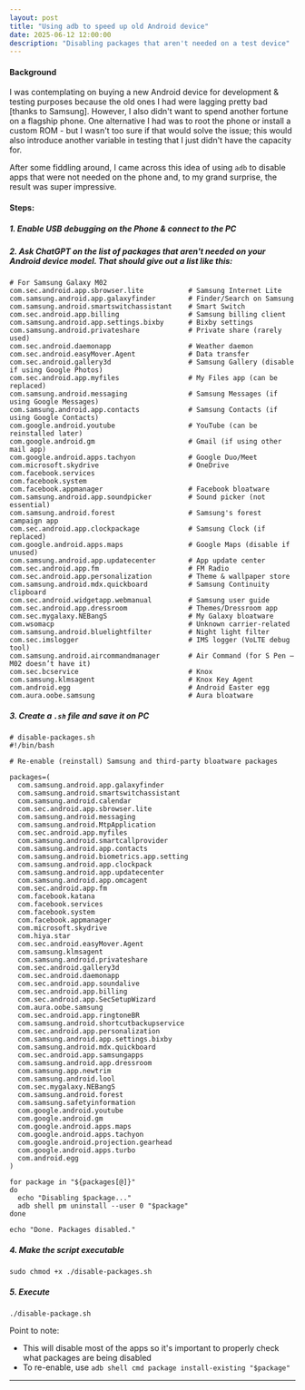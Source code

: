 ```yaml
---
layout: post
title: "Using adb to speed up old Android device"
date: 2025-06-12 12:00:00
description: "Disabling packages that aren't needed on a test device"
---
```


#### Background

I was contemplating on buying a new Android device for development & testing purposes because the old ones I had were lagging pretty bad [thanks to Samsung]. However, I also didn't want to spend another fortune on a flagship phone. One alternative I had was to root the phone or install a custom ROM - but I wasn't too sure if that would solve the issue; this would also introduce another variable in testing that I just didn't have the capacity for.

After some fiddling around, I came across this idea of using `adb` to disable apps that were not needed on the phone and, to my grand surprise, the result was super impressive.

#### Steps:

##### 1. Enable USB debugging on the Phone & connect to the PC
##### 2. Ask ChatGPT on the list of packages that aren't needed on your Android device model. That should give out a list like this:
```
# For Samsung Galaxy M02
com.sec.android.app.sbrowser.lite           # Samsung Internet Lite
com.samsung.android.app.galaxyfinder        # Finder/Search on Samsung
com.samsung.android.smartswitchassistant    # Smart Switch
com.sec.android.app.billing                 # Samsung billing client
com.samsung.android.app.settings.bixby      # Bixby settings
com.samsung.android.privateshare            # Private share (rarely used)
com.sec.android.daemonapp                   # Weather daemon
com.sec.android.easyMover.Agent             # Data transfer
com.sec.android.gallery3d                   # Samsung Gallery (disable if using Google Photos)
com.sec.android.app.myfiles                 # My Files app (can be replaced)
com.samsung.android.messaging               # Samsung Messages (if using Google Messages)
com.samsung.android.app.contacts            # Samsung Contacts (if using Google Contacts)
com.google.android.youtube                  # YouTube (can be reinstalled later)
com.google.android.gm                       # Gmail (if using other mail app)
com.google.android.apps.tachyon             # Google Duo/Meet
com.microsoft.skydrive                      # OneDrive
com.facebook.services
com.facebook.system
com.facebook.appmanager                     # Facebook bloatware
com.samsung.android.app.soundpicker         # Sound picker (not essential)
com.samsung.android.forest                  # Samsung's forest campaign app
com.sec.android.app.clockpackage            # Samsung Clock (if replaced)
com.google.android.apps.maps                # Google Maps (disable if unused)
com.samsung.android.app.updatecenter        # App update center
com.sec.android.app.fm                      # FM Radio
com.sec.android.app.personalization         # Theme & wallpaper store
com.samsung.android.mdx.quickboard          # Samsung Continuity clipboard
com.sec.android.widgetapp.webmanual         # Samsung user guide
com.sec.android.app.dressroom               # Themes/Dressroom app
com.sec.mygalaxy.NEBangS                    # My Galaxy bloatware
com.wsomacp                                 # Unknown carrier-related
com.samsung.android.bluelightfilter         # Night light filter
com.sec.imslogger                           # IMS logger (VoLTE debug tool)
com.samsung.android.aircommandmanager       # Air Command (for S Pen — M02 doesn’t have it)
com.sec.bcservice                           # Knox
com.samsung.klmsagent                       # Knox Key Agent
com.android.egg                             # Android Easter egg
com.aura.oobe.samsung                       # Aura bloatware
```

##### 3. Create a `.sh` file and save it on PC

```
# disable-packages.sh
#!/bin/bash

# Re-enable (reinstall) Samsung and third-party bloatware packages

packages=(
  com.samsung.android.app.galaxyfinder
  com.samsung.android.smartswitchassistant
  com.samsung.android.calendar
  com.sec.android.app.sbrowser.lite
  com.samsung.android.messaging
  com.samsung.android.MtpApplication
  com.sec.android.app.myfiles
  com.samsung.android.smartcallprovider
  com.samsung.android.app.contacts
  com.samsung.android.biometrics.app.setting
  com.samsung.android.app.clockpack
  com.samsung.android.app.updatecenter
  com.samsung.android.app.omcagent
  com.sec.android.app.fm
  com.facebook.katana
  com.facebook.services
  com.facebook.system
  com.facebook.appmanager
  com.microsoft.skydrive
  com.hiya.star
  com.sec.android.easyMover.Agent
  com.samsung.klmsagent
  com.samsung.android.privateshare
  com.sec.android.gallery3d
  com.sec.android.daemonapp
  com.sec.android.app.soundalive
  com.sec.android.app.billing
  com.sec.android.app.SecSetupWizard
  com.aura.oobe.samsung
  com.sec.android.app.ringtoneBR
  com.samsung.android.shortcutbackupservice
  com.sec.android.app.personalization
  com.samsung.android.app.settings.bixby
  com.samsung.android.mdx.quickboard
  com.sec.android.app.samsungapps
  com.samsung.android.app.dressroom
  com.samsung.app.newtrim
  com.samsung.android.lool
  com.sec.mygalaxy.NEBangS
  com.samsung.android.forest
  com.samsung.safetyinformation
  com.google.android.youtube
  com.google.android.gm
  com.google.android.apps.maps
  com.google.android.apps.tachyon
  com.google.android.projection.gearhead
  com.google.android.apps.turbo
  com.android.egg
)

for package in "${packages[@]}"
do
  echo "Disabling $package..."
  adb shell pm uninstall --user 0 "$package"
done

echo "Done. Packages disabled."

```

##### 4. Make the script executable

`sudo chmod +x ./disable-packages.sh`

##### 5. Execute

`./disable-package.sh`

Point to note:
- This will disable most of the apps so it's important to properly check what packages are being disabled
- To re-enable, use `adb shell cmd package install-existing "$package"`

---